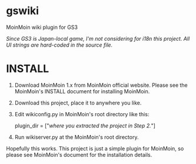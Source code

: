 # gswiki
MoinMoin wiki plugin for GS3

*Since GS3 is Japan-local game, I'm not considering for i18n this project. All UI strings are hard-coded in the source file.*

# INSTALL
1. Download MoinMoin 1.x from MoinMoin official website. Please see the MoinMoin's INSTALL document for installing MoinMoin.
2. Download this project, place it to anywhere you like.
3. Edit wikiconfig.py in MoinMoin's root directory like this:

    plugin_dir = ["*where you extracted the project in Step 2.*"]

4. Run wikiserver.py at the MoinMoin's root directory.

Hopefully this works. This project is just a simple plugin for MoinMoin, so please see MoinMoin's document for the installation details.

